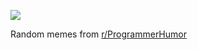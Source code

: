 ![](https://preview.redd.it/qjpdg5m0mzkf1.png?width=640&crop=smart&auto=webp&s=1a9421b43dbb537ab3c4d01ba19c590385949bc3)

 Random memes from [r/ProgrammerHumor](https://www.reddit.com/r/ProgrammerHumor/)
